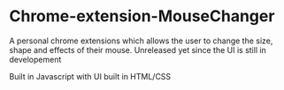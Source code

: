 # Chrome-extension-MouseChanger

A personal chrome extensions which allows the user to change the size, shape and effects of their mouse. Unreleased yet since the UI is still in developement

Built in Javascript with UI built in HTML/CSS
